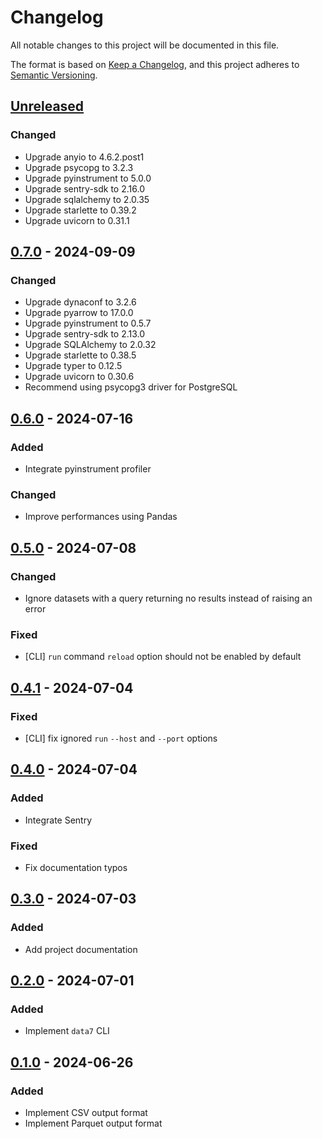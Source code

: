 # Changelog

All notable changes to this project will be documented in this file.

The format is based on [Keep a Changelog](https://keepachangelog.com/en/1.1.0/),
and this project adheres to
[Semantic Versioning](https://semver.org/spec/v2.0.0.html).

## [Unreleased]

### Changed

- Upgrade anyio to 4.6.2.post1
- Upgrade psycopg to 3.2.3
- Upgrade pyinstrument to 5.0.0
- Upgrade sentry-sdk to 2.16.0
- Upgrade sqlalchemy to 2.0.35
- Upgrade starlette to 0.39.2
- Upgrade uvicorn to 0.31.1

## [0.7.0] - 2024-09-09

### Changed

- Upgrade dynaconf to 3.2.6
- Upgrade pyarrow to 17.0.0
- Upgrade pyinstrument to 0.5.7
- Upgrade sentry-sdk to 2.13.0
- Upgrade SQLAlchemy to 2.0.32
- Upgrade starlette to 0.38.5
- Upgrade typer to 0.12.5
- Upgrade uvicorn to 0.30.6
- Recommend using psycopg3 driver for PostgreSQL

## [0.6.0] - 2024-07-16

### Added

- Integrate pyinstrument profiler

### Changed

- Improve performances using Pandas

## [0.5.0] - 2024-07-08

### Changed

- Ignore datasets with a query returning no results instead of raising an error

### Fixed

- [CLI] `run` command `reload` option should not be enabled by default

## [0.4.1] - 2024-07-04

### Fixed

- [CLI] fix ignored `run` `--host` and `--port` options

## [0.4.0] - 2024-07-04

### Added

- Integrate Sentry

### Fixed

- Fix documentation typos

## [0.3.0] - 2024-07-03

### Added

- Add project documentation

## [0.2.0] - 2024-07-01

### Added

- Implement `data7` CLI

## [0.1.0] - 2024-06-26

### Added

- Implement CSV output format
- Implement Parquet output format

[unreleased]: https://github.com/jmaupetit/data7/compare/v0.7.0...main
[0.7.0]: https://github.com/jmaupetit/data7/compare/v0.6.0...v0.7.0
[0.6.0]: https://github.com/jmaupetit/data7/compare/v0.5.0...v0.6.0
[0.5.0]: https://github.com/jmaupetit/data7/compare/v0.4.1...v0.5.0
[0.4.1]: https://github.com/jmaupetit/data7/compare/v0.4.0...v0.4.1
[0.4.0]: https://github.com/jmaupetit/data7/compare/v0.3.0...v0.4.0
[0.3.0]: https://github.com/jmaupetit/data7/compare/v0.2.0...v0.3.0
[0.2.0]: https://github.com/jmaupetit/data7/compare/v0.1.0...v0.2.0
[0.1.0]: https://github.com/jmaupetit/data7/compare/27c4af8...v0.1.0
